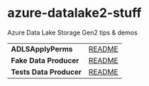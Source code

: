 # azure-datalake2-stuff
Azure Data Lake Storage Gen2  tips & demos  

|   |   |
|---|---|
| **ADLSApplyPerms** | [README](ADLSApplyPerms/README.md)|
| **Fake Data Producer** | [README](FakeDataProducer/README.md)|
| **Tests Data Producer**| [README](TestsDataProducer/README.md)|



